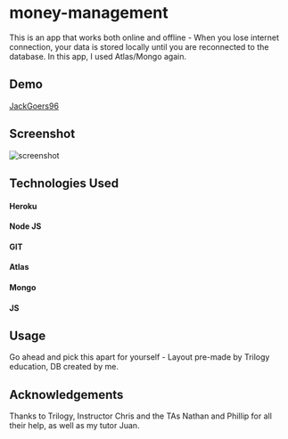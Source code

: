 # money-management
This is an app that works both online and offline - When you lose internet connection, your data is stored locally until you are reconnected to the database. 
In this app, I used Atlas/Mongo again. 

## Demo
[JackGoers96](https://dashboard.heroku.com/apps/money-managed96)


## Screenshot
![screenshot](https://user-images.githubusercontent.com/81663225/144179606-90080625-26d5-43f2-8b4f-7ebad1f79578.png)


## Technologies Used
#### Heroku
#### Node JS
#### GIT
#### Atlas
#### Mongo
#### JS

## Usage

Go ahead and pick this apart for yourself - Layout pre-made by Trilogy education, DB created by me. 

## Acknowledgements

Thanks to Trilogy, Instructor Chris and the TAs Nathan and Phillip for all their help, as well as my tutor Juan. 


